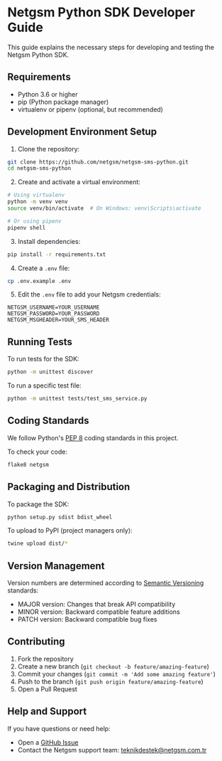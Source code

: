 # Netgsm Python SDK Developer Guide

This guide explains the necessary steps for developing and testing the Netgsm Python SDK.

## Requirements

- Python 3.6 or higher
- pip (Python package manager)
- virtualenv or pipenv (optional, but recommended)

## Development Environment Setup

1. Clone the repository:

```bash
git clone https://github.com/netgsm/netgsm-sms-python.git
cd netgsm-sms-python
```

2. Create and activate a virtual environment:

```bash
# Using virtualenv
python -m venv venv
source venv/bin/activate  # On Windows: venv\Scripts\activate

# Or using pipenv
pipenv shell
```

3. Install dependencies:

```bash
pip install -r requirements.txt
```

4. Create a `.env` file:

```bash
cp .env.example .env
```

5. Edit the `.env` file to add your Netgsm credentials:

```
NETGSM_USERNAME=YOUR_USERNAME
NETGSM_PASSWORD=YOUR_PASSWORD
NETGSM_MSGHEADER=YOUR_SMS_HEADER
```

## Running Tests

To run tests for the SDK:

```bash
python -m unittest discover
```

To run a specific test file:

```bash
python -m unittest tests/test_sms_service.py
```

## Coding Standards

We follow Python's [PEP 8](https://www.python.org/dev/peps/pep-0008/) coding standards in this project.

To check your code:

```bash
flake8 netgsm
```

## Packaging and Distribution

To package the SDK:

```bash
python setup.py sdist bdist_wheel
```

To upload to PyPI (project managers only):

```bash
twine upload dist/*
```

## Version Management

Version numbers are determined according to [Semantic Versioning](https://semver.org/) standards:

- MAJOR version: Changes that break API compatibility
- MINOR version: Backward compatible feature additions
- PATCH version: Backward compatible bug fixes

## Contributing

1. Fork the repository
2. Create a new branch (`git checkout -b feature/amazing-feature`)
3. Commit your changes (`git commit -m 'Add some amazing feature'`)
4. Push to the branch (`git push origin feature/amazing-feature`)
5. Open a Pull Request

## Help and Support

If you have questions or need help:

- Open a [GitHub Issue](https://github.com/netgsm/netgsm-sms-python/issues)
- Contact the Netgsm support team: teknikdestek@netgsm.com.tr 